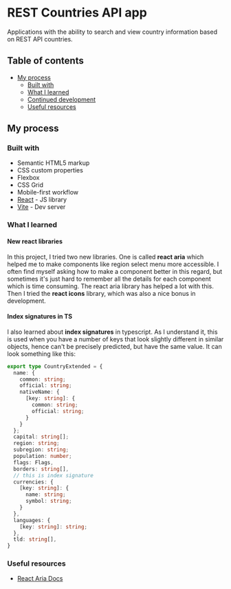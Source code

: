 # REST Countries API app
Applications with the ability to search and view country information based on REST API countries.

## Table of contents

- [My process](#my-process)
  - [Built with](#built-with)
  - [What I learned](#what-i-learned)
  - [Continued development](#continued-development)
  - [Useful resources](#useful-resources)


## My process

### Built with

- Semantic HTML5 markup
- CSS custom properties
- Flexbox
- CSS Grid
- Mobile-first workflow
- [React](https://reactjs.org/) - JS library
- [Vite](https://vite.dev/) - Dev server


### What I learned

#### New react libraries
In this project, I tried two new libraries. One is called **react aria** which helped me to make components like region select menu more accessible. I often find myself asking how to make a component better in this regard, but sometimes it's just hard to remember all the details for each component which is time consuming. The react aria library has helped a lot with this. Then I tried the **react icons** library, which was also a nice bonus in development.


#### Index signatures in TS
I also learned about **index signatures** in typescript. As I understand it, this is used when you have a number of keys that look slightly different in similar objects, hence can't be precisely predicted, but have the same value. It can look something like this:
```ts
export type CountryExtended = {
  name: {
    common: string;
    official: string;
    nativeName: {
      [key: string]: {
        common: string;
        official: string;
      }
    }
  };
  capital: string[];
  region: string;
  subregion: string;
  population: number;
  flags: Flags,
  borders: string[],
  // this is index signature
  currencies: {
    [key: string]: {
      name: string;
      symbol: string;
    }
  },
  languages: {
    [key: string]: string;
  },
  tld: string[],
}
```


### Useful resources

- [React Aria Docs](https://react-spectrum.adobe.com/react-aria/index.html)
